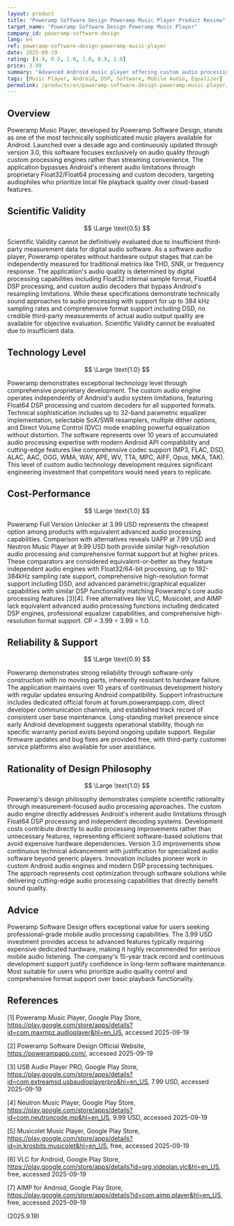 ```yaml
---
layout: product
title: "Poweramp Software Design Poweramp Music Player Product Review"
target_name: "Poweramp Software Design Poweramp Music Player"
company_id: poweramp-software-design
lang: en
ref: poweramp-software-design-poweramp-music-player
date: 2025-09-19
rating: [4.4, 0.5, 1.0, 1.0, 0.9, 1.0]
price: 3.99
summary: "Advanced Android music player offering custom audio processing, Float64 DSP, and comprehensive format support. Cheapest option among products with equivalent advanced audio processing capabilities"
tags: [Music Player, Android, DSP, Software, Mobile Audio, Equalizer]
permalink: /products/en/poweramp-software-design-poweramp-music-player/
---
```


## Overview

Poweramp Music Player, developed by Poweramp Software Design, stands as one of the most technically sophisticated music players available for Android. Launched over a decade ago and continuously updated through version 3.0, this software focuses exclusively on audio quality through custom processing engines rather than streaming convenience. The application bypasses Android's inherent audio limitations through proprietary Float32/Float64 processing and custom decoders, targeting audiophiles who prioritize local file playback quality over cloud-based features.

## Scientific Validity

$$ \Large \text{0.5} $$

Scientific Validity cannot be definitively evaluated due to insufficient third-party measurement data for digital audio software. As a software audio player, Poweramp operates without hardware output stages that can be independently measured for traditional metrics like THD, SNR, or frequency response. The application's audio quality is determined by digital processing capabilities including Float32 internal sample format, Float64 DSP processing, and custom audio decoders that bypass Android's resampling limitations. While these specifications demonstrate technically sound approaches to audio processing with support for up to 384 kHz sampling rates and comprehensive format support including DSD, no credible third-party measurements of actual audio output quality are available for objective evaluation. Scientific Validity cannot be evaluated due to insufficient data.

## Technology Level

$$ \Large \text{1.0} $$

Poweramp demonstrates exceptional technology level through comprehensive proprietary development. The custom audio engine operates independently of Android's audio system limitations, featuring Float64 DSP processing and custom decoders for all supported formats. Technical sophistication includes up to 32-band parametric equalizer implementation, selectable SoX/SWR resamplers, multiple dither options, and Direct Volume Control (DVC) mode enabling powerful equalization without distortion. The software represents over 10 years of accumulated audio processing expertise with modern Android API compatibility and cutting-edge features like comprehensive codec support (MP3, FLAC, DSD, ALAC, AAC, OGG, WMA, WAV, APE, WV, TTA, MPC, AIFF, Opus, MKA, TAK). This level of custom audio technology development requires significant engineering investment that competitors would need years to replicate.

## Cost-Performance

$$ \Large \text{1.0} $$

Poweramp Full Version Unlocker at 3.99 USD represents the cheapest option among products with equivalent advanced audio processing capabilities. Comparison with alternatives reveals UAPP at 7.99 USD and Neutron Music Player at 9.99 USD both provide similar high-resolution audio processing and comprehensive format support but at higher prices. These comparators are considered equivalent-or-better as they feature independent audio engines with Float32/64-bit processing, up to 192-384kHz sampling rate support, comprehensive high-resolution format support including DSD, and advanced parametric/graphical equalizer capabilities with similar DSP functionality matching Poweramp's core audio processing features [3][4]. Free alternatives like VLC, Musicolet, and AIMP lack equivalent advanced audio processing functions including dedicated DSP engines, professional equalizer capabilities, and comprehensive high-resolution format support. CP = 3.99 ÷ 3.99 = 1.0.

## Reliability & Support

$$ \Large \text{0.9} $$

Poweramp demonstrates strong reliability through software-only construction with no moving parts, inherently resistant to hardware failure. The application maintains over 10 years of continuous development history with regular updates ensuring Android compatibility. Support infrastructure includes dedicated official forum at forum.powerampapp.com, direct developer communication channels, and established track record of consistent user base maintenance. Long-standing market presence since early Android development suggests operational stability, though no specific warranty period exists beyond ongoing update support. Regular firmware updates and bug fixes are provided free, with third-party customer service platforms also available for user assistance.

## Rationality of Design Philosophy

$$ \Large \text{1.0} $$

Poweramp's design philosophy demonstrates complete scientific rationality through measurement-focused audio processing approaches. The custom audio engine directly addresses Android's inherent audio limitations through Float64 DSP processing and independent decoding systems. Development costs contribute directly to audio processing improvements rather than unnecessary features, representing efficient software-based solutions that avoid expensive hardware dependencies. Version 3.0 improvements show continuous technical advancement with justification for specialized audio software beyond generic players. Innovation includes pioneer work in custom Android audio engines and modern DSP processing techniques. The approach represents cost optimization through software solutions while delivering cutting-edge audio processing capabilities that directly benefit sound quality.

## Advice

Poweramp Software Design offers exceptional value for users seeking professional-grade mobile audio processing capabilities. The 3.99 USD investment provides access to advanced features typically requiring expensive dedicated hardware, making it highly recommended for serious mobile audio listening. The company's 15-year track record and continuous development support justify confidence in long-term software maintenance. Most suitable for users who prioritize audio quality control and comprehensive format support over basic playback functionality.

## References

[1] Poweramp Music Player, Google Play Store, https://play.google.com/store/apps/details?id=com.maxmpz.audioplayer&hl=en_US, accessed 2025-09-19

[2] Poweramp Software Design Official Website, https://powerampapp.com/, accessed 2025-09-19

[3] USB Audio Player PRO, Google Play Store, https://play.google.com/store/apps/details?id=com.extreamsd.usbaudioplayerpro&hl=en_US, 7.99 USD, accessed 2025-09-19

[4] Neutron Music Player, Google Play Store, https://play.google.com/store/apps/details?id=com.neutroncode.mp&hl=en_US, 9.99 USD, accessed 2025-09-19

[5] Musicolet Music Player, Google Play Store, https://play.google.com/store/apps/details?id=in.krosbits.musicolet&hl=en_US, free, accessed 2025-09-19

[6] VLC for Android, Google Play Store, https://play.google.com/store/apps/details?id=org.videolan.vlc&hl=en_US, free, accessed 2025-09-19

[7] AIMP for Android, Google Play Store, https://play.google.com/store/apps/details?id=com.aimp.player&hl=en_US, free, accessed 2025-09-19

(2025.9.19)